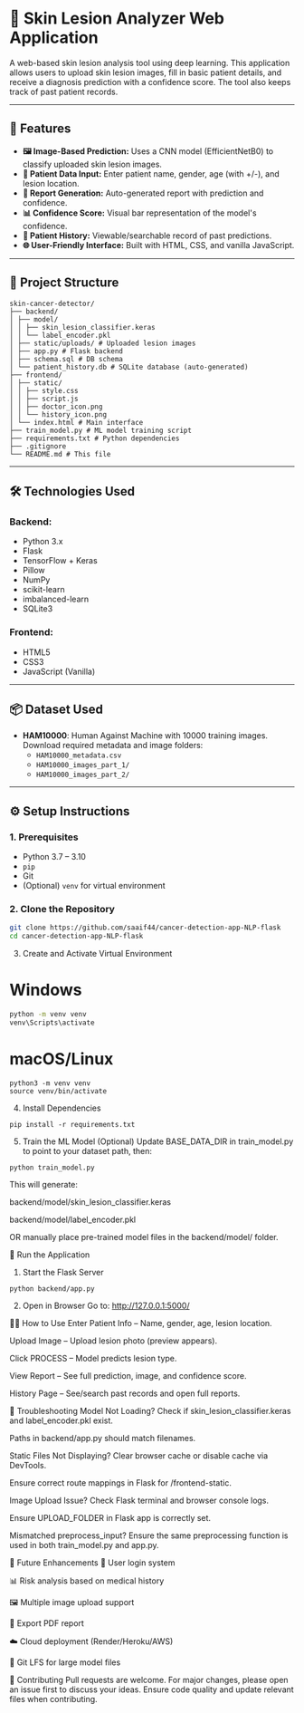# 🧴 Skin Lesion Analyzer Web Application

A web-based skin lesion analysis tool using deep learning. This application allows users to upload skin lesion images, fill in basic patient details, and receive a diagnosis prediction with a confidence score. The tool also keeps track of past patient records.

---

## 🚀 Features

- **🖼️ Image-Based Prediction:** Uses a CNN model (EfficientNetB0) to classify uploaded skin lesion images.
- **📝 Patient Data Input:** Enter patient name, gender, age (with +/-), and lesion location.
- **📄 Report Generation:** Auto-generated report with prediction and confidence.
- **📊 Confidence Score:** Visual bar representation of the model's confidence.
- **📁 Patient History:** Viewable/searchable record of past predictions.
- **🌐 User-Friendly Interface:** Built with HTML, CSS, and vanilla JavaScript.

---

## 📁 Project Structure
```
skin-cancer-detector/
├── backend/
│ ├── model/
│ │ ├── skin_lesion_classifier.keras
│ │ └── label_encoder.pkl
│ ├── static/uploads/ # Uploaded lesion images
│ ├── app.py # Flask backend
│ ├── schema.sql # DB schema
│ └── patient_history.db # SQLite database (auto-generated)
├── frontend/
│ ├── static/
│ │ ├── style.css
│ │ ├── script.js
│ │ ├── doctor_icon.png
│ │ └── history_icon.png
│ └── index.html # Main interface
├── train_model.py # ML model training script
├── requirements.txt # Python dependencies
├── .gitignore
└── README.md # This file
```

---

## 🛠️ Technologies Used

### Backend:
- Python 3.x
- Flask
- TensorFlow + Keras
- Pillow
- NumPy
- scikit-learn
- imbalanced-learn
- SQLite3

### Frontend:
- HTML5
- CSS3
- JavaScript (Vanilla)

---

## 📦 Dataset Used

- **HAM10000**: Human Against Machine with 10000 training images.  
  Download required metadata and image folders:
  - `HAM10000_metadata.csv`
  - `HAM10000_images_part_1/`
  - `HAM10000_images_part_2/`

---

## ⚙️ Setup Instructions

### 1. Prerequisites
- Python 3.7 – 3.10
- `pip`
- Git
- (Optional) `venv` for virtual environment

### 2. Clone the Repository
```bash
git clone https://github.com/saaif44/cancer-detection-app-NLP-flask
cd cancer-detection-app-NLP-flask
```
3. Create and Activate Virtual Environment
# Windows
```bash
python -m venv venv
venv\Scripts\activate
```
# macOS/Linux
```
python3 -m venv venv
source venv/bin/activate
```
4. Install Dependencies
```
pip install -r requirements.txt
```
5. Train the ML Model (Optional)
Update BASE_DATA_DIR in train_model.py to point to your dataset path, then:
```
python train_model.py
```
This will generate:

backend/model/skin_lesion_classifier.keras

backend/model/label_encoder.pkl

OR manually place pre-trained model files in the backend/model/ folder.

🧪 Run the Application
1. Start the Flask Server
```
python backend/app.py
```
2. Open in Browser
Go to: http://127.0.0.1:5000/

🧑‍⚕️ How to Use
Enter Patient Info – Name, gender, age, lesion location.

Upload Image – Upload lesion photo (preview appears).

Click PROCESS – Model predicts lesion type.

View Report – See full prediction, image, and confidence score.

History Page – See/search past records and open full reports.

🧯 Troubleshooting
Model Not Loading?
Check if skin_lesion_classifier.keras and label_encoder.pkl exist.

Paths in backend/app.py should match filenames.

Static Files Not Displaying?
Clear browser cache or disable cache via DevTools.

Ensure correct route mappings in Flask for /frontend-static.

Image Upload Issue?
Check Flask terminal and browser console logs.

Ensure UPLOAD_FOLDER in Flask app is correctly set.

Mismatched preprocess_input?
Ensure the same preprocessing function is used in both train_model.py and app.py.

🌱 Future Enhancements
🔐 User login system

📊 Risk analysis based on medical history

🖼️ Multiple image upload support

🧾 Export PDF report

☁️ Cloud deployment (Render/Heroku/AWS)

📁 Git LFS for large model files

🤝 Contributing
Pull requests are welcome. For major changes, please open an issue first to discuss your ideas. Ensure code quality and update relevant files when contributing.
